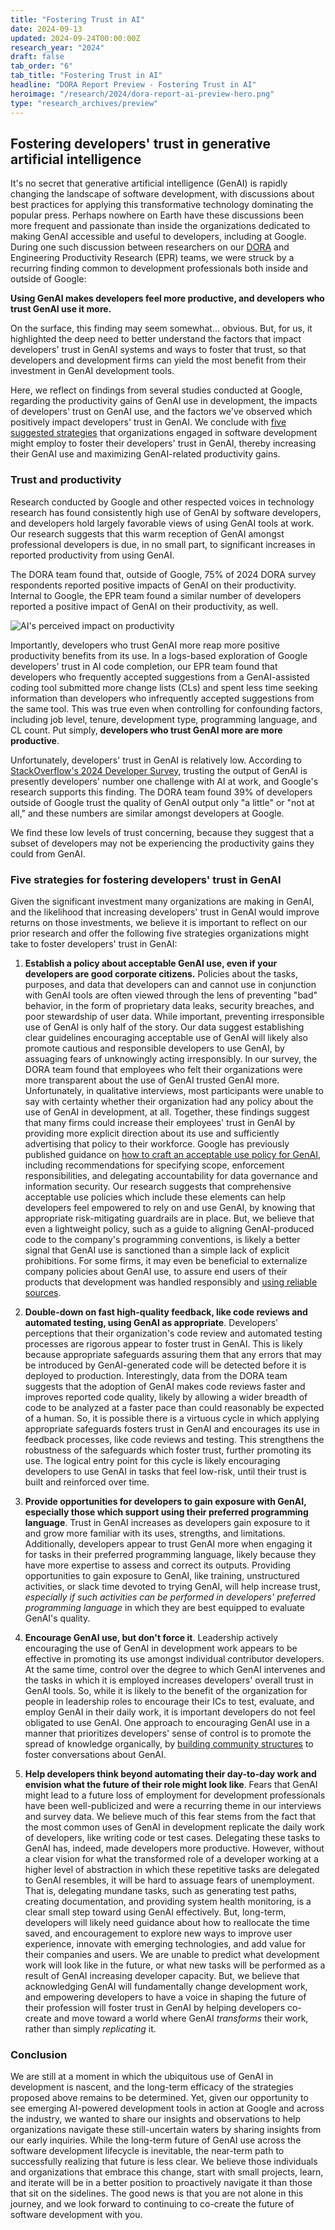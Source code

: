 ```yaml
---
title: "Fostering Trust in AI"
date: 2024-09-13
updated: 2024-09-24T00:00:00Z
research_year: "2024"
draft: false
tab_order: "6"
tab_title: "Fostering Trust in AI"
headline: "DORA Report Preview - Fostering Trust in AI"
heroimage: "/research/2024/dora-report-ai-preview-hero.png"
type: "research_archives/preview"
---
```


## Fostering developers' trust in generative artificial intelligence

It's no secret that generative artificial intelligence (GenAI) is rapidly changing the landscape of software development, with discussions about best practices for applying this transformative technology dominating the popular press. Perhaps nowhere on Earth have these discussions been more frequent and passionate than inside the organizations dedicated to making GenAI accessible and useful to developers, including at Google. During one such discussion between researchers on our [DORA](/research/team) and Engineering Productivity Research (EPR) teams, we were struck by a recurring finding common to development professionals both inside and outside of Google:

**Using GenAI makes developers feel more productive, and developers who trust GenAI use it more.**

On the surface, this finding may seem somewhat... obvious. But, for us, it highlighted the deep need to better understand the factors that impact developers' trust in GenAI systems and ways to foster that trust, so that developers and development firms can yield the most benefit from their investment in GenAI development tools.

Here, we reflect on findings from several studies conducted at Google, regarding the productivity gains of GenAI use in development, the impacts of developers' trust on GenAI use, and the factors we've observed which positively impact developers' trust in GenAI. We conclude with [five suggested strategies](/research/2024/trust-in-ai/#five-strategies-for-fostering-developers-trust-in-genai) that organizations engaged in software development might employ to foster their developers' trust in GenAI, thereby increasing their GenAI use and maximizing GenAI-related productivity gains.

### Trust and productivity

Research conducted by Google and other respected voices in technology research has found consistently high use of GenAI by software developers, and developers hold largely favorable views of using GenAI tools at work. Our research suggests that this warm reception of GenAI amongst professional developers is due, in no small part, to significant increases in reported productivity from using GenAI.

The DORA team found that, outside of Google, 75% of 2024 DORA survey respondents reported positive impacts of GenAI on their productivity. Internal to Google, the EPR team found a similar number of developers reported a positive impact of GenAI on their productivity, as well.

![AI's perceived impact on productivity](ai-productivity-attitudes.png "AI's perceived impact on productivity")

Importantly, developers who trust GenAI more reap more positive productivity benefits from its use. In a logs-based exploration of Google developers' trust in AI code completion, our EPR team found that developers who frequently accepted suggestions from a GenAI-assisted coding tool submitted more change lists (CLs) and spent less time seeking information than developers who infrequently accepted suggestions from the same tool. This was true even when controlling for confounding factors, including job level, tenure, development type, programming language, and CL count. Put simply, **developers who trust GenAI more are more productive**.

Unfortunately, developers' trust in GenAI is relatively low. According to [StackOverflow's 2024 Developer Survey](https://survey.stackoverflow.co/2024/ai#developer-tools), trusting the output of GenAI is presently developers' number one challenge with AI at work, and Google's research supports this finding. The DORA team found 39% of developers outside of Google trust the quality of GenAI output only "a little" or "not at all," and these numbers are similar amongst developers at Google.

We find these low levels of trust concerning, because they suggest that a subset of developers may not be experiencing the productivity gains they could from GenAI.

### Five strategies for fostering developers' trust in GenAI

Given the significant investment many organizations are making in GenAI, and the likelihood that increasing developers' trust in GenAI would improve returns on those investments, we believe it is important to reflect on our prior research and offer the following five strategies organizations might take to foster developers' trust in GenAI:

1. **Establish a policy about acceptable GenAI use, even if your developers are good corporate citizens.** Policies about the tasks, purposes, and data that developers can and cannot use in conjunction with GenAI tools are often viewed through the lens of preventing "bad" behavior, in the form of proprietary data leaks, security breaches, and poor stewardship of user data. While important, preventing irresponsible use of GenAI is only half of the story. Our data suggest establishing clear guidelines encouraging acceptable use of GenAI will likely also promote cautious and responsible developers to use GenAI, by assuaging fears of unknowingly acting irresponsibly. In our survey, the DORA team found that employees who felt their organizations were more transparent about the use of GenAI trusted GenAI more. Unfortunately, in qualitative interviews, most participants were unable to say with certainty whether their organization had any policy about the use of GenAI in development, at all. Together, these findings suggest that many firms could increase their employees' trust in GenAI by providing more explicit direction about its use and sufficiently advertising that policy to their workforce. Google has previously published guidance on [how to craft an acceptable use policy for GenAI](https://cloud.google.com/transform/how-to-craft-an-acceptable-use-policy-for-gen-ai-and-look-smart-doing-it), including recommendations for specifying scope, enforcement responsibilities, and delegating accountability for data governance and information security. Our research suggests that comprehensive acceptable use policies which include these elements can help developers feel empowered to rely on and use GenAI, by knowing that appropriate risk-mitigating guardrails are in place. But, we believe that even a lightweight policy, such as a guide to aligning GenAI-produced code to the company's programming conventions, is likely a better signal that GenAI use is sanctioned than a simple lack of explicit prohibitions. For some firms, it may even be beneficial to externalize company policies about GenAI use, to assure end users of their products that development was handled responsibly and [using reliable sources](https://cloud.google.com/gemini/docs/discover/works#how-when-gemini-cites-sources).

1. **Double-down on fast high-quality feedback, like code reviews and automated testing, using GenAI as appropriate**. Developers' perceptions that their organization's code review and automated testing processes are rigorous appear to foster trust in GenAI. This is likely because appropriate safeguards assuring them that any errors that may be introduced by GenAI-generated code will be detected before it is deployed to production. Interestingly, data from the DORA team suggests that the adoption of GenAI makes code reviews faster and improves reported code quality, likely by allowing a wider breadth of code to be analyzed at a faster pace than could reasonably be expected of a human. So, it is possible there is a virtuous cycle in which applying appropriate safeguards fosters trust in GenAI and encourages its use in feedback processes, like code reviews and testing. This strengthens the robustness of the safeguards which foster trust, further promoting its use. The logical entry point for this cycle is likely encouraging developers to use GenAI in tasks that feel low-risk, until their trust is built and reinforced over time.

1. **Provide opportunities for developers to gain exposure with GenAI, especially those which support using their preferred programming language**. Trust in GenAI increases as developers gain exposure to it and grow more familiar with its uses, strengths, and limitations. Additionally, developers appear to trust GenAI more when engaging it for tasks in their preferred programming language, likely because they have more expertise to assess and correct its outputs. Providing opportunities to gain exposure to GenAI, like training, unstructured activities, or slack time devoted to trying GenAI, will help increase trust, _especially if such activities can be performed in developers' preferred programming language_ in which they are best equipped to evaluate GenAI's quality.

1. **Encourage GenAI use, but don't force it**. Leadership actively encouraging the use of GenAI in development work appears to be effective in promoting its use amongst individual contributor developers. At the same time, control over the degree to which GenAI intervenes and the tasks in which it is employed increases developers' overall trust in GenAI tools. So, while it is likely to the benefit of the organization for people in leadership roles to encourage their ICs to test, evaluate, and employ GenAI in their daily work, it is important developers do not feel obligated to use GenAI. One approach to encouraging GenAI use in a manner that prioritizes developers' sense of control is to promote the spread of knowledge organically, by [building community structures](/guides/devops-culture-transform/#build-community-structures-to-spread-knowledge) to foster conversations about GenAI.

1. **Help developers think beyond automating their day-to-day work and envision what the future of their role might look like**. Fears that GenAI might lead to a future loss of employment for development professionals have been well-publicized and were a recurring theme in our interviews and survey data. We believe much of this fear stems from the fact that the most common uses of GenAI in development replicate the daily work of developers, like writing code or test cases. Delegating these tasks to GenAI has, indeed, made developers more productive. However, without a clear vision for what the transformed role of a developer working at a higher level of abstraction in which these repetitive tasks are delegated to GenAI resembles, it will be hard to assuage fears of unemployment. That is, delegating mundane tasks, such as generating test paths, creating documentation, and providing system health monitoring, is a clear small step toward using GenAI effectively. But, long-term, developers will likely need guidance about how to reallocate the time saved, and encouragement to explore new ways to improve user experience, innovate with emerging technologies, and add value for their companies and users. We are unable to predict what development work will look like in the future, or what new tasks will be performed as a result of GenAI increasing developer capacity. But, we believe that acknowledging GenAI will fundamentally change development work, and empowering developers to have a voice in shaping the future of their profession will foster trust in GenAI by helping developers co-create and move toward a world where GenAI _transforms_ their work, rather than simply _replicating_ it.

### Conclusion

We are still at a moment in which the ubiquitous use of GenAI in development is nascent, and the long-term efficacy of the strategies proposed above remains to be determined. Yet, given our opportunity to see emerging AI-powered development tools in action at Google and across the industry, we wanted to share our insights and observations to help organizations navigate these still-uncertain waters by sharing insights from our early inquiries. While the long-term future of GenAI use across the software development lifecycle is inevitable, the near-term path to successfully realizing that future is less clear.  We believe those individuals and organizations that embrace this change, start with small projects, learn, and iterate will be in a better position to proactively navigate it than those that sit on the sidelines.  The good news is that you are not alone in this journey, and we look forward to continuing to co-create the future of software development with you.
